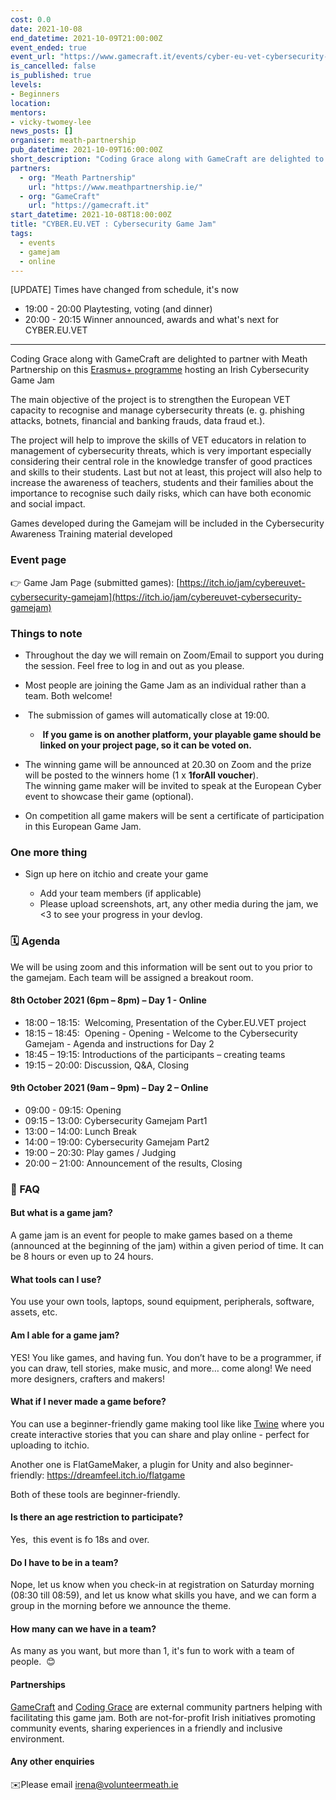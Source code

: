 ```yaml
---
cost: 0.0
date: 2021-10-08
end_datetime: 2021-10-09T21:00:00Z
event_ended: true
event_url: "https://www.gamecraft.it/events/cyber-eu-vet-cybersecurity-game-jam/"
is_cancelled: false
is_published: true
levels:
- Beginners
location:
mentors:
- vicky-twomey-lee
news_posts: []
organiser: meath-partnership
pub_datetime: 2021-10-09T16:00:00Z
short_description: "Coding Grace along with GameCraft are delighted to partner with Meath Partnership on this Erasmus+ programme hosting an Irish Cybersecurity Game Jam."
partners:
  - org: "Meath Partnership"
    url: "https://www.meathpartnership.ie/"
  - org: "GameCraft"
    url: "https://gamecraft.it"
start_datetime: 2021-10-08T18:00:00Z
title: "CYBER.EU.VET : Cybersecurity Game Jam"
tags:
  - events
  - gamejam
  - online
---
```

[UPDATE] Times have changed from schedule, it's now

* 19:00 - 20:00 Playtesting, voting (and dinner)
* 20:00 - 20:15 Winner announced, awards and what's next for CYBER.EU.VET

---

Coding Grace along with GameCraft are delighted to partner with Meath Partnership on this [Erasmus+ programme](https://cybervet.eu/) hosting an Irish Cybersecurity Game Jam

The main objective of the project is to strengthen the European VET capacity to recognise and manage cybersecurity threats (e. g. phishing attacks, botnets, financial and banking frauds, data fraud et.).

The project will help to improve the skills of VET educators in relation to management of cybersecurity threats, which is very important especially considering their central role in the knowledge transfer of good practices and skills to their students.  Last but not at least, this project will also help to increase the awareness of teachers, students and their families about the importance to recognise such daily risks, which can have both economic and social impact. 

Games developed during the Gamejam will be included in the Cybersecurity Awareness Training material developed

### Event page
👉 Game Jam Page (submitted games): [https://itch.io/jam/cybereuvet-cybersecurity-gamejam](https://itch.io/jam/cybereuvet-cybersecurity-gamejam)

### Things to note

* Throughout the day we will remain on Zoom/Email to support you during the session. Feel free to log in and out as you please.
* Most people are joining the Game Jam as an individual rather than a team. Both welcome!
*  The submission of games will automatically close at 19:00.

  *  **If you game is on another platform, your playable game should be linked on your project page, so it can be voted on.**
* The winning game will be announced at 20.30 on Zoom and the prize will be posted to the winners home (1 x **1forAll voucher**).\
  The winning game maker will be invited to speak at the European Cyber event to showcase their game (optional).
* On competition all game makers will be sent a certificate of participation in this European Game Jam.

### One more thing

* Sign up here on itchio and create your game

  * Add your team members (if applicable)
  * Please upload screenshots, art, any other media during the jam, we <3 to see your progress in your devlog.


### 🗓 Agenda
We will be using zoom and this information will be sent out to you prior to the gamejam. Each team will be assigned a breakout room.

#### 8th October 2021 (6pm – 8pm) – Day 1 - Online

* 18:00 – 18:15:  Welcoming, Presentation of the Cyber.EU.VET project
* 18:15 – 18:45:  Opening - Opening - Welcome to the Cybersecurity Gamejam - Agenda and instructions for Day 2 
* 18:45 – 19:15: Introductions of the participants – creating teams 
* 19:15 – 20:00: Discussion, Q&A, Closing 

#### 9th October 2021 (9am – 9pm) – Day 2 – Online

* 09:00 - 09:15:  Opening
* 09:15 – 13:00:  Cybersecurity Gamejam Part1
* 13:00 – 14:00: Lunch Break
* 14:00 – 19:00: Cybersecurity Gamejam Part2
* 19:00 – 20:30: Play games / Judging
* 20:00 – 21:00: Announcement of the results, Closing

### 🤔 FAQ
#### But what is a game jam?

A game jam is an event for people to make games based on a theme (announced at the beginning of the jam) within a given period of time. It can be 8 hours or even up to 24 hours.

#### What tools can I use?

You use your own tools, laptops, sound equipment, peripherals, software, assets, etc. 

#### Am I able for a game jam?

YES! You like games, and having fun. You don’t have to be a programmer, if you can draw, tell stories, make music, and more… come along! We need more designers, crafters and makers!

#### What if I never made a game before?

You can use a beginner-friendly game making tool like like [Twine](https://twinery.org/) where you create interactive stories that you can share and play online - perfect for uploading to itchio.

Another one is FlatGameMaker, a plugin for Unity and also beginner-friendly: <https://dreamfeel.itch.io/flatgame>

Both of these tools are beginner-friendly.

#### Is there an age restriction to participate?

Yes,  this event is fo 18s and over.

#### Do I have to be in a team?

Nope, let us know when you check-in at registration on Saturday morning (08:30 till 08:59), and let us know what skills you have, and we can form a group in the morning before we announce the theme.

#### How many can we have in a team?

As many as you want, but more than 1, it's fun to work with a team of people.  😊

#### Partnerships

[GameCraft](https://gamecraft.it/) and [Coding Grace](https://codinggrace.com/) are external community partners helping with facilitating this game jam. Both are not-for-profit Irish initiatives promoting community events, sharing experiences in a friendly and inclusive environment.

#### Any other enquiries

✉️Please email [irena@volunteermeath.ie](mailto:irena@volunteermeath.ie)